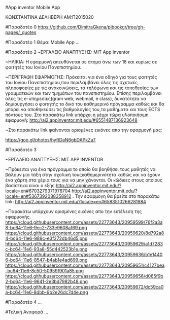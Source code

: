 #App inventor Mobile App


ΚΩΝΣΤΑΝΤΙΝΑ ΔΕΛΗΒΕΡΗ
ΑΜ:Π2015020


#Παραδοτέο 0
https://github.com/DimitraGkena/pibookgr/tree/gh-pages/_quotes


#Παραδοτέο 1
Θέμα: Mobile App 
...

#Παραδοτέο 2
  ~ΕΡΓΑΛΕΙΟ ΑΝΑΠΤΥΞΗΣ: MIT App Inventor
  
  ~ΗΛΙΚΙΑ: Η εφαρμογή απευθύνεται σε άτομα άνω των 18 και κυρίως σε φοιτητές του Ιονίου Πανεπιστημίου.

  ~ΠΕΡΙΓΡΑΦΗ ΕΦΑΡΜΟΓΗΣ: Πρόκειται για ένα οδηγό για τους φοιτητές του Ιονίου Πανεπιστημίου,που περιλαμβάνει όλες τις σχετικές πληροφορίες με τις ανακοινώσεις, τα τηλέφωνα και τις τοποθεσίες των γραμματειών και των τμημάτων του πανεπιστημίου. Επίσης περιλαμβάνει όλες τις e-υπηρεσίες(gram web, webmail, e class), δυνατότητα να δημιουργήσει ο φοιτητής το δικό του καθημερινό πρόγραμμα καθώς και θα μπορεί να αποθηκεύσει τις βαθμολογίες του,τα μαθήματα και τους ECTS πόντους του.
Στο παρακάτω link υπάρχει η μέχρι τώρα υλοποιήσιμη εφαρμογή: http://ai2.appinventor.mit.edu/#6551487136923648 

~Στο παρακάτω link φαίνονται ορισμένες εικόνες απο την εφαρμογή μας:

https://goo.gl/photos/hyftDaN6gbDAPkZa7


#Παραδοτέο 3

~ΕΡΓΑΛΕΙΟ ΑΝΑΠΤΥΞΗΣ: MIT APP INVENTOR

~Πρόκειται για ένα πρόγραμμα το οποίο θα βοηθήσει τους μαθητές να βάλουν μία τάξη στην σχολική τουςκαθημερινότητα καθώς και να έχουν ένα χάρτη στα χέρια τους για να μην χάνονται. Οι κώδικες στους οποίους βασίστηκα είναι ο εξής:http://ai2.appinventor.mit.edu/?locale=en#6703279371976704
http://ai2.appinventor.mit.edu/?locale=en#5367392088358912
. Την εφαρμογη θα  βρείτε στο παρακάτω link: http://ai2.appinventor.mit.edu/?locale=en#6583510266281984


~Παρακάτω υπάρχουν ορισμένες εικόνες απο την εκτέλεση της εφαρμογής.
https://cloud.githubusercontent.com/assets/22773643/20959599/76f2a3a8-bc64-11e6-9ec2-733e9608af69.png
https://cloud.githubusercontent.com/assets/22773643/20959620/8d792a84-bc64-11e6-989c-e3f272db46d5.png
https://cloud.githubusercontent.com/assets/22773643/20959629/a1d7283c-bc64-11e6-93a8-55d442523b1e.png
https://cloud.githubusercontent.com/assets/22773643/20959636/b1e14406-bc64-11e6-8547-b4ab1e4ad699.png
https://cloud.githubusercontent.com/assets/22773643/20959651/c4127bea-bc64-11e6-8c50-50959f901a85.png
https://cloud.githubusercontent.com/assets/22773643/20959656/d065f9b2-bc64-11e6-9641-2e3bd7982b48.png
https://cloud.githubusercontent.com/assets/22773643/20959672/dc59ca0a-bc64-11e6-8dbb-9b2e26dc7d4e.png

#Παραδοτέο 4
...

#Τελική Αναφορά
...
